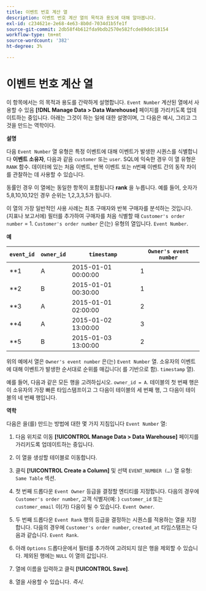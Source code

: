 ```yaml
---
title: 이벤트 번호 계산 열
description: 이벤트 번호 계산 열의 목적과 용도에 대해 알아봅니다.
exl-id: c234621e-2e68-4e63-8b0d-7034d1b5fe1f
source-git-commit: 2db58f4b612fda9bdb2570e582fcde89ddc18154
workflow-type: tm+mt
source-wordcount: '382'
ht-degree: 3%

---
```


# 이벤트 번호 계산 열

이 항목에서는 의 목적과 용도를 간략하게 설명합니다. `Event Number` 계산된 열에서 사용할 수 있음 **[!DNL Manage Data > Data Warehouse]** 페이지를 가리키도록 업데이트하는 중입니다. 아래는 그것이 하는 일에 대한 설명이며, 그 다음은 예시, 그리고 그것을 만드는 역학이다.

**설명**

다음 `Event Number` 열 유형은 특정 이벤트에 대해 이벤트가 발생한 시퀀스를 식별합니다 **이벤트 소유자**, 다음과 같음 `customer` 또는 `user`. SQL에 익숙한 경우 이 열 유형은 `RANK` 함수. 데이터에 있는 처음 이벤트, 반복 이벤트 또는 n번째 이벤트 간의 동작 차이를 관찰하는 데 사용할 수 있습니다.

동률인 경우 이 열에는 동일한 항목이 포함됩니다 **rank** 을 누릅니다. 예를 들어, 숫자가 5,8,10,10,12인 경우 순위는 1,2,3,3,5가 됩니다.

이 열의 가장 일반적인 사용 사례는 최초 구매자와 반복 구매자를 분석하는 것입니다. (지표나 보고서에) 필터를 추가하여 구매자를 처음 식별할 때 `Customer's order number` = 1. `Customer's order number` 은(는) 유형의 열입니다. `Event Number`.

**예**

| **`event_id`** | **`owner_id`** | **`timestamp`** | **`Owner's event number`** |
|--- |--- |--- |--- |
| **1 | A | 2015-01-01 00:00:00 | 1 |
| **2 | B | 2015-01-01 00:30:00 | 1 |
| **3 | A | 2015-01-01 02:00:00 | 2 |
| **4 | A | 2015-01-02 13:00:00 | 3 |
| **5 | B | 2015-01-03 13:00:00 | 2 |

위의 예에서 열은 `Owner's event number` 은(는) `Event Number` 열. 소유자의 이벤트에 대해 이벤트가 발생한 순서대로 순위를 매깁니다( 를 기반으로 함). `timestamp` 열).

예를 들어, 다음과 같은 모든 행을 고려하십시오. `owner_id = A`. 테이블의 첫 번째 행은 이 소유자의 가장 빠른 타임스탬프이고 그 다음이 테이블의 세 번째 행, 그 다음이 테이블의 네 번째 행입니다.

**역학**

다음은 을(를) 만드는 방법에 대한 몇 가지 지침입니다 `Event Number` 열:

1. 다음 위치로 이동 **[!UICONTROL Manage Data > Data Warehouse]** 페이지를 가리키도록 업데이트하는 중입니다.

1. 이 열을 생성할 테이블로 이동합니다.

1. 클릭 **[!UICONTROL Create a Column]** 및 선택 `EVENT_NUMBER (…)` 열 유형: `Same Table` 섹션.

1. 첫 번째 드롭다운 `Event Owner` 등급을 결정할 엔티티를 지정합니다. 다음의 경우에 `Customer's order number`, 고객 식별자(예: ) `customer_id` 또는 `customer_email` 이(가) 다음이 될 수 있습니다. `Event Owner`.

1. 두 번째 드롭다운 `Event Rank` 행의 등급을 결정하는 시퀀스를 적용하는 열을 지정합니다. 다음의 경우에 `Customer's order number`, `created_at` 타임스탬프는 다음과 같습니다. `Event Rank`.

1. 아래 `Options` 드롭다운에서 필터를 추가하여 고려되지 않은 행을 제외할 수 있습니다. 제외된 행에는 `NULL` 이 열의 값입니다.

1. 열에 이름을 입력하고 클릭 **[!UICONTROL Save]**.

1. 열을 사용할 수 있습니다. _즉시._
